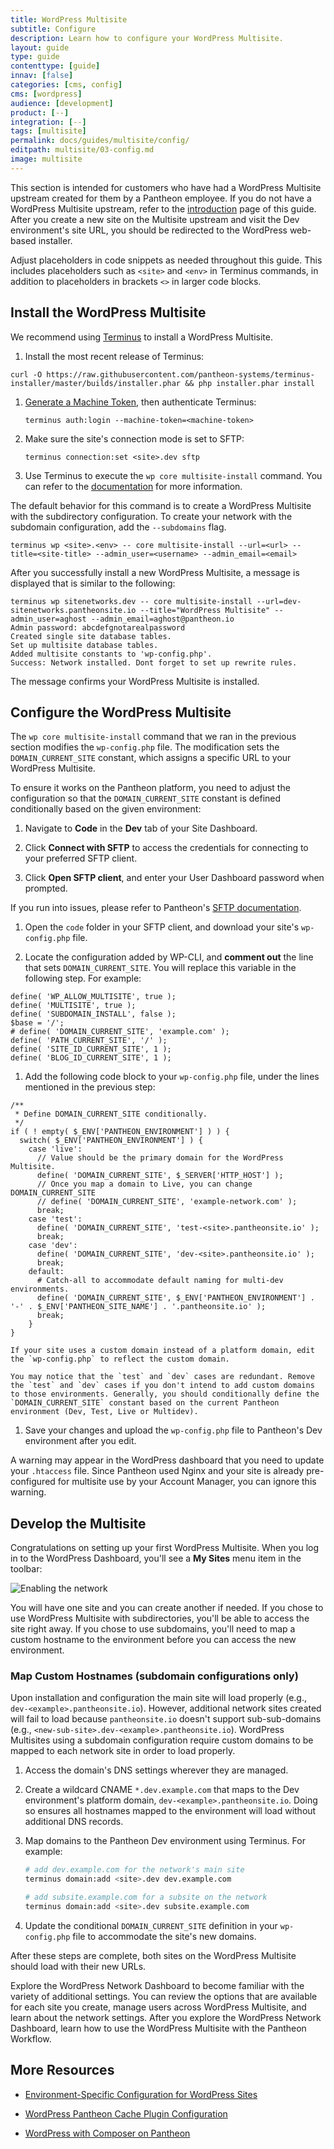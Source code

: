 ```yaml
---
title: WordPress Multisite
subtitle: Configure
description: Learn how to configure your WordPress Multisite.
layout: guide
type: guide
contenttype: [guide]
innav: [false]
categories: [cms, config]
cms: [wordpress]
audience: [development]
product: [--]
integration: [--]
tags: [multisite]
permalink: docs/guides/multisite/config/
editpath: multisite/03-config.md
image: multisite
---
```


This section is intended for customers who have had a WordPress Multisite upstream created for them by a Pantheon employee. If you do not have a WordPress Multisite upstream, refer to the [introduction](/guides/multisite) page of this guide. After you create a new site on the Multisite upstream and visit the Dev environment's site URL, you should be redirected to the WordPress web-based installer.

<Alert title="Note" type="info">

Adjust placeholders in code snippets as needed throughout this guide. This includes placeholders such as `<site>` and `<env>` in Terminus commands, in addition to placeholders in brackets `<>` in larger code blocks.

</Alert>

## Install the WordPress Multisite

We recommend using [Terminus](/terminus) to install a WordPress Multisite.

1. Install the most recent release of Terminus:

  ```bash{promptUser: user}
  curl -O https://raw.githubusercontent.com/pantheon-systems/terminus-installer/master/builds/installer.phar && php installer.phar install
  ```

1. [Generate a Machine Token](https://dashboard.pantheon.io/machine-token/create), then authenticate Terminus:

    ```bash{promptUser: user}
    terminus auth:login --machine-token=<machine-token>
    ```

1. Make sure the site's connection mode is set to SFTP:

    ```bash{promptUser: user}
    terminus connection:set <site>.dev sftp
    ```

1. Use Terminus to execute the `wp core multisite-install` command. You can refer to the [documentation](https://developer.wordpress.org/cli/commands/core/multisite-install/) for more information.

  <Alert title="Note" type="info">

  The default behavior for this command is to create a WordPress Multisite with the subdirectory configuration. To create your network with the subdomain configuration, add the `--subdomains` flag.

  </Alert>

  ```bash{promptUser: user}
  terminus wp <site>.<env> -- core multisite-install --url=<url> --title=<site-title> --admin_user=<username> --admin_email=<email>
  ```

 After you successfully install a new WordPress Multisite, a message is displayed that is similar to the following:

  ```bash{outputLines: 2-6}
  terminus wp sitenetworks.dev -- core multisite-install --url=dev-sitenetworks.pantheonsite.io --title="WordPress Multisite" --admin_user=aghost --admin_email=aghost@pantheon.io
  Admin password: abcdefgnotarealpassword
  Created single site database tables.
  Set up multisite database tables.
  Added multisite constants to 'wp-config.php'.
  Success: Network installed. Dont forget to set up rewrite rules.
  ```

The message confirms your WordPress Multisite is installed.

## Configure the WordPress Multisite

The `wp core multisite-install` command that we ran in the previous section modifies the `wp-config.php` file. The modification sets the `DOMAIN_CURRENT_SITE` constant, which assigns a specific URL to your WordPress Multisite.

To ensure it works on the Pantheon platform, you need to adjust the configuration so that the `DOMAIN_CURRENT_SITE` constant is defined conditionally based on the given environment:

1. Navigate to **<span class="glyphicons glyphicons-embed-close"></span> Code** in the **<span class="glyphicons glyphicons-wrench"></span> Dev** tab of your Site Dashboard.

1. Click **Connect with SFTP** to access the credentials for connecting to your preferred SFTP client.

1. Click **Open SFTP client**, and enter your User Dashboard password when prompted.

  If you run into issues, please refer to Pantheon's [SFTP documentation](/guides/sftp/sftp-connection-info).

1. Open the `code` folder in your SFTP client, and download your site's `wp-config.php` file.

1. Locate the configuration added by WP-CLI, and **comment out** the line that sets `DOMAIN_CURRENT_SITE`. You will replace this variable in the following step. For example:

  ```php:title=wp-config.php
  define( 'WP_ALLOW_MULTISITE', true );
  define( 'MULTISITE', true );
  define( 'SUBDOMAIN_INSTALL', false );
  $base = '/';
  # define( 'DOMAIN_CURRENT_SITE', 'example.com' );
  define( 'PATH_CURRENT_SITE', '/' );
  define( 'SITE_ID_CURRENT_SITE', 1 );
  define( 'BLOG_ID_CURRENT_SITE', 1 );
  ```

1. Add the following code block to your `wp-config.php` file, under the lines mentioned in the previous step:

  ```php:title=wp-config.php
  /**
   * Define DOMAIN_CURRENT_SITE conditionally.
   */
  if ( ! empty( $_ENV['PANTHEON_ENVIRONMENT'] ) ) {
    switch( $_ENV['PANTHEON_ENVIRONMENT'] ) {
      case 'live':
        // Value should be the primary domain for the WordPress Multisite.
        define( 'DOMAIN_CURRENT_SITE', $_SERVER['HTTP_HOST'] );
        // Once you map a domain to Live, you can change DOMAIN_CURRENT_SITE
        // define( 'DOMAIN_CURRENT_SITE', 'example-network.com' );
        break;
      case 'test':
        define( 'DOMAIN_CURRENT_SITE', 'test-<site>.pantheonsite.io' );
        break;
      case 'dev':
        define( 'DOMAIN_CURRENT_SITE', 'dev-<site>.pantheonsite.io' );
        break;
      default:
        # Catch-all to accommodate default naming for multi-dev environments.
        define( 'DOMAIN_CURRENT_SITE', $_ENV['PANTHEON_ENVIRONMENT'] . '-' . $_ENV['PANTHEON_SITE_NAME'] . '.pantheonsite.io' );
        break;
      }
  }
  ```

    If your site uses a custom domain instead of a platform domain, edit the `wp-config.php` to reflect the custom domain. 
      
    You may notice that the `test` and `dev` cases are redundant. Remove the `test` and `dev` cases if you don't intend to add custom domains to those environments. Generally, you should conditionally define the `DOMAIN_CURRENT_SITE` constant based on the current Pantheon environment (Dev, Test, Live or Multidev).

1. Save your changes and upload the `wp-config.php` file to Pantheon's Dev environment after you edit.

<Alert title="Note" type="info">

A warning may appear in the WordPress dashboard that you need to update your `.htaccess` file. Since Pantheon used Nginx and your site is already pre-configured for multisite use by your Account Manager, you can ignore this warning.

</Alert>

## Develop the Multisite

Congratulations on setting up your first WordPress Multisite. When you log in to the WordPress Dashboard, you'll see a **My Sites** menu item in the toolbar:

![Enabling the network](../../../images/wp-network-admin-sites.png)

You will have one site and you can create another if needed. If you chose to use WordPress Multisite with subdirectories, you'll be able to access the site right away. If you chose to use subdomains, you'll need to map a custom hostname to the environment before you can access the new environment.

<Accordion title="Mapping Custom Hostnames"  id="map-cust-hostname" icon="wrench">

### Map Custom Hostnames (subdomain configurations only)

Upon installation and configuration the main site will load properly (e.g., `dev-<example>.pantheonsite.io`). However, additional network sites created will fail to load because `pantheonsite.io` doesn't support sub-sub-domains (e.g., `<new-sub-site>.dev-<example>.pantheonsite.io`). WordPress Multisites using a subdomain configuration require custom domains to be mapped to each network site in order to load properly.

1. Access the domain's DNS settings wherever they are managed.
1. Create a wildcard CNAME `*.dev.example.com` that maps to the Dev environment's platform domain, `dev-<example>.pantheonsite.io`. Doing so ensures all hostnames mapped to the environment will load without additional DNS records.
1. Map domains to the Pantheon Dev environment using Terminus. For example:

    ```bash
    # add dev.example.com for the network's main site
    terminus domain:add <site>.dev dev.example.com

    # add subsite.example.com for a subsite on the network
    terminus domain:add <site>.dev subsite.example.com
    ```

1. Update the conditional `DOMAIN_CURRENT_SITE` definition in your `wp-config.php` file to accommodate the site's new domains.

After these steps are complete, both sites on the WordPress Multisite should load with their new URLs.

</Accordion>

Explore the WordPress Network Dashboard to become familiar with the variety of additional settings. You can review the options that are available for each site you create, manage users across WordPress Multisite, and learn about the network settings. After you explore the WordPress Network Dashboard, learn how to use the WordPress Multisite with the Pantheon Workflow.

## More Resources

- [Environment-Specific Configuration for WordPress Sites](/guides/environment-configuration/environment-specific-config)

- [WordPress Pantheon Cache Plugin Configuration](/guides/wordpress-configurations/wordpress-cache-plugin)

- [WordPress with Composer on Pantheon](/guides/wordpress-composer)
